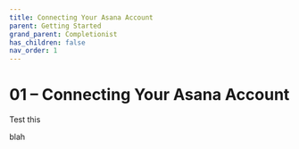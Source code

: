 ```yaml
---
title: Connecting Your Asana Account
parent: Getting Started
grand_parent: Completionist
has_children: false
nav_order: 1
---
```


# 01 – Connecting Your Asana Account

Test this


blah

